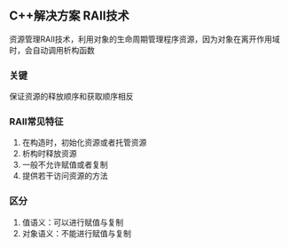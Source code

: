 ## C++解决方案 RAII技术

资源管理RAII技术，利用对象的生命周期管理程序资源，因为对象在离开作用域时，会自动调用析构函数
### 关键
保证资源的释放顺序和获取顺序相反
### RAII常见特征
1. 在构造时，初始化资源或者托管资源
2. 析构时释放资源
3. 一般不允许赋值或者复制
4. 提供若干访问资源的方法

### 区分
1. 值语义：可以进行赋值与复制
2. 对象语义：不能进行赋值与复制
